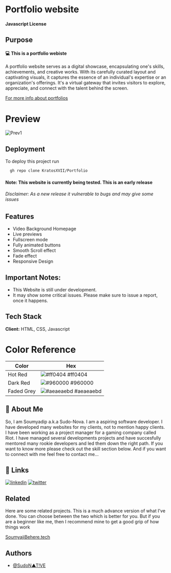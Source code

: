 # Portfolio website




#### Javascript License



## Purpose

#### 💻 This is a portfolio webiste 

A portfolio website serves as a digital showcase, encapsulating one's skills, achievements, and creative works. With its carefully curated layout and captivating visuals, it captures the essence of an individual's expertise or an organization's offerings. It's a virtual gateway that invites visitors to explore, appreciate, and connect with the talent behind the screen.

[For more info about portfolios](https://www.google.com/url?sa=t&rct=j&q=&esrc=s&source=web&cd=&cad=rja&uact=8&ved=2ahUKEwiuzf7dn6z_AhXXxjgGHW8PBWkQFnoECAkQAQ&url=https%3A%2F%2Fen.wikipedia.org%2Fwiki%2FPortfolio&usg=AOvVaw0esSbLMfkmbjkNplceYHhJ)


# Preview


![Prev1](https://github.com/KratosXVII/Portfolio/assets/115424812/fc03a1df-f680-48cc-be9d-13741f7cc080)




## Deployment

To deploy this project run

```bash
  gh repo clone KratosXVII/Portfolio
```


#### Note: This website is currently being tested. This is an early release
###### Disclaimer: As a new release it vulnerable to bugs and may give some issues
## Features

- Video Background Homepage
- Live previews
- Fullscreen mode
- Fully animated buttons
- Smooth Scroll effect
- Fade effect
- Responsive Design


## Important Notes:
 - This Website is still under development.
 - It may show some critical issues. Please make sure to issue a report, once it happens.
 
## Tech Stack

**Client:** HTML, CSS, Javascript


# Color Reference

| Color             | Hex                                                                |
| ----------------- | ------------------------------------------------------------------ |
| Hot Red | ![#ff0404](https://via.placeholder.com/10/ff0404?text=+) #ff0404 |
| Dark Red | ![#960000](https://via.placeholder.com/10/960000?text=+) #960000 |
| Faded Grey | ![#aeaeaebd](https://via.placeholder.com/10/aeaeaebd?text=+) #aeaeaebd |



## 🚀 About Me

So, I am Soumyadip a.k.a Sudo-Nova. I am a aspiring software developer. I have developed many websites for my clients, not to mention happy clients. I have been working as a project manager for a gaming company called Riot. I have managed several developments projects and have succesfully mentored many rookie developers and led them down the right path. If you want to know more please check out the skill section below. And if you want to connect with me feel free to contact me...

## 🔗 Links
[![linkedin](https://img.shields.io/badge/linkedin-0A66C2?style=for-the-badge&logo=linkedin&logoColor=white)](https://www.linkedin.com/in/soumyadip-sanyal-a2867925a/)
[![twitter](https://img.shields.io/badge/twitter-1DA1F2?style=for-the-badge&logo=twitter&logoColor=white)](https://twitter.com/fncxnova1?s=11)


## Related

Here are some related projects. This is a much advance version  of what I've done. You can choose between the two which is better for you. But if you are a beginner like me, then I recommend mine to get a good grip of how things work

[SoumyajiBehere.tech](https://github.com/soumyajit4419/Portfolio.git)


## Authors

- [@SudoN▲T!VE](https://github.com/KratosXVII)

